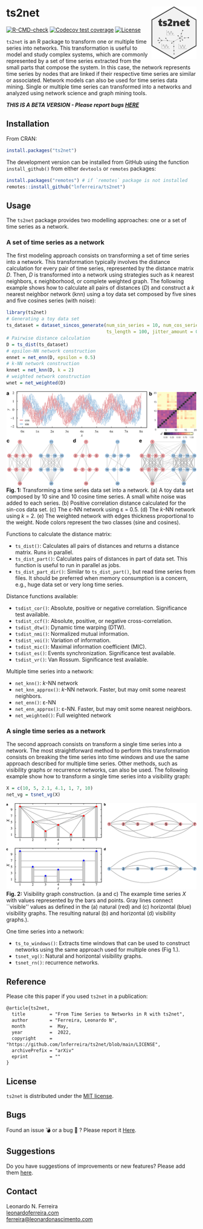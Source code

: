 # ts2net <img src="man/figures/logo.png" align="right" height="139" />

[![R-CMD-check](https://github.com/lnferreira/ts2net/workflows/R-CMD-check/badge.svg)](https://github.com/lnferreira/ts2net/actions)
[![Codecov test coverage](https://codecov.io/gh/lnferreira/ts2net/branch/main/graph/badge.svg?token=KFSXU3IE7C)](https://codecov.io/gh/lnferreira/ts2net)
[![License](https://img.shields.io/github/license/lnferreira/ts2net)](https://github.com/lnferreira/ts2net/blob/main/LICENSE)

```ts2net``` is an R package to transform one or multiple time series into networks. This transformation is useful to model and study complex systems, which are commonly represented by a set of time series extracted from the small parts that compose the system. In this case, the network represents time series by nodes that are linked if their respective time series are similar or associated. Network models can also be used for time series data mining. Single or multiple time series can transformed into a networks and analyzed using network science and graph mining tools.

***THIS IS A BETA VERSION - Please report bugs [HERE](https://github.com/lnferreira/ts2net/issues)*** 

## Installation

From CRAN:

``` r
install.packages("ts2net")
```

The development version can be installed from GitHub using the function `install_github()` from either `devtools` or `remotes` packages:

``` r
install.packages("remotes") # if `remotes` package is not installed
remotes::install_github("lnferreira/ts2net")
```

## Usage

The `ts2net` package provides two modelling approaches: one or a set of time series as a network.

### A set of time series as a network

The first modeling approach consists on transforming a set of time series into a network. This transformation typically involves the distance calculation for every pair of time series, represented by the distance matrix _D_. Then, _D_ is transformed into a network using strategies such as _k_ nearest neighbors, &epsilon; neighborhood, or complete weighted graph. The following example shows how to calculate all pairs of distances (_D_) and construct a _k_ nearest neighbor network (knn) using a toy data set composed by five sines and five cosines series (with noise):

``` r
library(ts2net)
# Generating a toy data set
ts_dataset = dataset_sincos_generate(num_sin_series = 10, num_cos_series = 10,
                                     ts_length = 100, jitter_amount = 0.25)
# Pairwise distance calculation
D = ts_dist(ts_dataset) 
# epsilon-NN network construction
ennet = net_enn(D, epsilon = 0.5)
# k-NN network construction
knnet = net_knn(D, k = 2)
# weighted network construction
wnet = net_weighted(D)
```

![Fig1](inst/figs/fig01.jpg)
**Fig. 1:** Transforming a time series data set into a network. (a) A toy data set composed by 10 sine and 10 cosine time series. A small white noise was added to each series. (b) Positive correlation distance calculated for the sin-cos data set. (c) The &epsilon;-NN network using &epsilon; = 0.5. (d) The _k_-NN network using _k_ = 2. (e) The weighted network with edges thickness proportional to the weight. Node colors represent the two classes (sine and cosines).

Functions to calculate the distance matrix:

- `ts_dist()`: Calculates all pairs of distances and returns a distance matrix. Runs in parallel.
- `ts_dist_part()`: Calculates pairs of distances in part of data set. This function is useful to run in parallel as jobs.
- `ts_dist_part_dir()`: Similar to `ts_dist_part()`, but read time series from files. It should be preferred when memory consumption is a concern, e.g., huge data set or very long time series.

Distance functions available:

- `tsdist_cor()`: Absolute, positive or negative correlation. Significance test available.
- `tsdist_ccf()`: Absolute, positive, or negative cross-correlation.
- `tsdist_dtw()`: Dynamic time warping (DTW).
- `tsdist_nmi()`: Normalized mutual information.
- `tsdist_voi()`: Variation of information.
- `tsdist_mic()`: Maximal information coefficient (MIC).
- `tsdist_es()`: Events synchronization. Significance test available.
- `tsdist_vr()`: Van Rossum. Significance test available.

Multiple time series into a network:

- `net_knn()`: _k_-NN network
- `net_knn_approx()`: _k_-NN network. Faster, but may omit some nearest neighbors.
- `net_enn()`: &epsilon;-NN
- `net_enn_approx()`: &epsilon;-NN. Faster, but may omit some nearest neighbors.
- `net_weighted()`: Full weighted network

### A single time series as a network

The second approach consists on transform a single time series into a network. The most straightforward method to perform this transformation consists on breaking the time series into time windows and use the same approach described for multiple time series. Other methods, such as visibility graphs or recurrence networks, can also be used. The following example show how to transform a single time series into a visibility graph:

``` r
X = c(10, 5, 2.1, 4.1, 1, 7, 10)
net_vg = tsnet_vg(X)
```

![Fig2](inst/figs/fig06b.jpg)
**Fig. 2:** Visibility graph construction. (a and c) The example time series _X_ with values represented by the bars and points. Gray lines connect ``visible'' values as defined in the (a) natural (red) and (c) horizontal (blue) visibility graphs. The resulting natural (b) and horizontal (d) visibility graphs.).

One time series into a network:

- `ts_to_windows()`: Extracts time windows that can be used to construct networks using the same approach used for multiple ones (Fig 1.).
- `tsnet_vg()`: Natural and horizontal visibility graphs.
- `tsnet_rn()`: recurrence networks.

## Reference

Please cite this paper if you used ```ts2net``` in a publication:

```
@article{ts2net,
  title         = "From Time Series to Networks in R with ts2net",
  author        = "Ferreira, Leonardo N",
  month         =  May,
  year          =  2022,
  copyright     = "https://github.com/lnferreira/ts2net/blob/main/LICENSE",
  archivePrefix = "arXiv"
  eprint        = ""
}
```

## License

```ts2net``` is distributed under the [MIT license](LICENSE).

## Bugs

Found an issue :bomb: or a bug :bug: ? Please report it [Here](https://github.com/lnferreira/ts2net/issues). 

## Suggestions

Do you have suggestions of improvements or new features? Please add them [here](https://github.com/lnferreira/ts2net/issues). 

## Contact

Leonardo N. Ferreira  
[leonardoferreira.com](https://www.leonardoferreira.com/)  
ferreira@leonardonascimento.com
